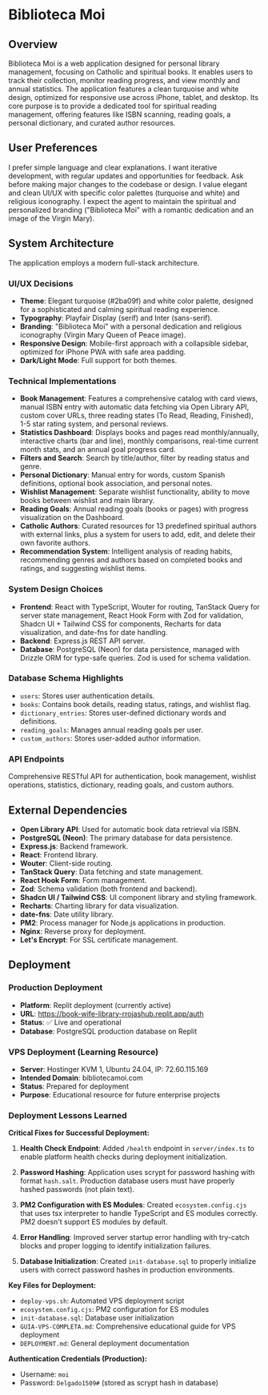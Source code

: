 # Biblioteca Moi

## Overview
Biblioteca Moi is a web application designed for personal library management, focusing on Catholic and spiritual books. It enables users to track their collection, monitor reading progress, and view monthly and annual statistics. The application features a clean turquoise and white design, optimized for responsive use across iPhone, tablet, and desktop. Its core purpose is to provide a dedicated tool for spiritual reading management, offering features like ISBN scanning, reading goals, a personal dictionary, and curated author resources.

## User Preferences
I prefer simple language and clear explanations. I want iterative development, with regular updates and opportunities for feedback. Ask before making major changes to the codebase or design. I value elegant and clean UI/UX with specific color palettes (turquoise and white) and religious iconography. I expect the agent to maintain the spiritual and personalized branding ("Biblioteca Moi" with a romantic dedication and an image of the Virgin Mary).

## System Architecture
The application employs a modern full-stack architecture.

### UI/UX Decisions
- **Theme**: Elegant turquoise (#2ba09f) and white color palette, designed for a sophisticated and calming spiritual reading experience.
- **Typography**: Playfair Display (serif) and Inter (sans-serif).
- **Branding**: "Biblioteca Moi" with a personal dedication and religious iconography (Virgin Mary Queen of Peace image).
- **Responsive Design**: Mobile-first approach with a collapsible sidebar, optimized for iPhone PWA with safe area padding.
- **Dark/Light Mode**: Full support for both themes.

### Technical Implementations
- **Book Management**: Features a comprehensive catalog with card views, manual ISBN entry with automatic data fetching via Open Library API, custom cover URLs, three reading states (To Read, Reading, Finished), 1-5 star rating system, and personal reviews.
- **Statistics Dashboard**: Displays books and pages read monthly/annually, interactive charts (bar and line), monthly comparisons, real-time current month stats, and an annual goal progress card.
- **Filters and Search**: Search by title/author, filter by reading status and genre.
- **Personal Dictionary**: Manual entry for words, custom Spanish definitions, optional book association, and personal notes.
- **Wishlist Management**: Separate wishlist functionality, ability to move books between wishlist and main library.
- **Reading Goals**: Annual reading goals (books or pages) with progress visualization on the Dashboard.
- **Catholic Authors**: Curated resources for 13 predefined spiritual authors with external links, plus a system for users to add, edit, and delete their own favorite authors.
- **Recommendation System**: Intelligent analysis of reading habits, recommending genres and authors based on completed books and ratings, and suggesting wishlist items.

### System Design Choices
- **Frontend**: React with TypeScript, Wouter for routing, TanStack Query for server state management, React Hook Form with Zod for validation, Shadcn UI + Tailwind CSS for components, Recharts for data visualization, and date-fns for date handling.
- **Backend**: Express.js REST API server.
- **Database**: PostgreSQL (Neon) for data persistence, managed with Drizzle ORM for type-safe queries. Zod is used for schema validation.

### Database Schema Highlights
- `users`: Stores user authentication details.
- `books`: Contains book details, reading status, ratings, and wishlist flag.
- `dictionary_entries`: Stores user-defined dictionary words and definitions.
- `reading_goals`: Manages annual reading goals per user.
- `custom_authors`: Stores user-added author information.

### API Endpoints
Comprehensive RESTful API for authentication, book management, wishlist operations, statistics, dictionary, reading goals, and custom authors.

## External Dependencies
- **Open Library API**: Used for automatic book data retrieval via ISBN.
- **PostgreSQL (Neon)**: The primary database for data persistence.
- **Express.js**: Backend framework.
- **React**: Frontend library.
- **Wouter**: Client-side routing.
- **TanStack Query**: Data fetching and state management.
- **React Hook Form**: Form management.
- **Zod**: Schema validation (both frontend and backend).
- **Shadcn UI / Tailwind CSS**: UI component library and styling framework.
- **Recharts**: Charting library for data visualization.
- **date-fns**: Date utility library.
- **PM2**: Process manager for Node.js applications in production.
- **Nginx**: Reverse proxy for deployment.
- **Let's Encrypt**: For SSL certificate management.

## Deployment

### Production Deployment
- **Platform**: Replit deployment (currently active)
- **URL**: https://book-wife-library-rrojashub.replit.app/auth
- **Status**: ✅ Live and operational
- **Database**: PostgreSQL production database on Replit

### VPS Deployment (Learning Resource)
- **Server**: Hostinger KVM 1, Ubuntu 24.04, IP: 72.60.115.169
- **Intended Domain**: bibliotecamoi.com
- **Status**: Prepared for deployment
- **Purpose**: Educational resource for future enterprise projects

### Deployment Lessons Learned

**Critical Fixes for Successful Deployment:**

1. **Health Check Endpoint**: Added `/health` endpoint in `server/index.ts` to enable platform health checks during deployment initialization.

2. **Password Hashing**: Application uses scrypt for password hashing with format `hash.salt`. Production database users must have properly hashed passwords (not plain text).

3. **PM2 Configuration with ES Modules**: Created `ecosystem.config.cjs` that uses tsx interpreter to handle TypeScript and ES modules correctly. PM2 doesn't support ES modules by default.

4. **Error Handling**: Improved server startup error handling with try-catch blocks and proper logging to identify initialization failures.

5. **Database Initialization**: Created `init-database.sql` to properly initialize users with correct password hashes in production environments.

**Key Files for Deployment:**
- `deploy-vps.sh`: Automated VPS deployment script
- `ecosystem.config.cjs`: PM2 configuration for ES modules
- `init-database.sql`: Database user initialization
- `GUIA-VPS-COMPLETA.md`: Comprehensive educational guide for VPS deployment
- `DEPLOYMENT.md`: General deployment documentation

**Authentication Credentials (Production):**
- Username: `moi`
- Password: `Delgado1509#` (stored as scrypt hash in database)